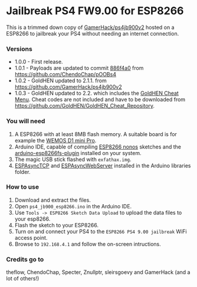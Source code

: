 # Jailbreak PS4 FW9.00 for ESP8266

This is a trimmed down copy of [GamerHack/ps4jb900v2](https://github.com/GamerHack/ps4jb900v2) hosted on a ESP8266 to jailbreak your PS4 without needing an internet connection.

### Versions

- 1.0.0 - First release.
- 1.0.1 - Payloads are updated to commit [886f4a0](https://github.com/ChendoChap/pOOBs4/commit/886f4a07d0793ea6ee945ba064c6056e3af0231c) from https://github.com/ChendoChap/pOOBs4
- 1.0.2 - GoldHEN updated to 2.1.1. from https://github.com/GamerHack/ps4jb900v2
- 1.0.3 - GoldHEN updated to 2.2. which includes the [GoldHEN Cheat Menu](https://github.com/GoldHEN/GoldHEN_Cheat_Repository). Cheat codes are not included and have to be downloaded from https://github.com/GoldHEN/GoldHEN_Cheat_Repository.

### You will need

1.  A ESP8266 with at least 8MB flash memory. A suitable board is for example the [WEMOS D1 mini Pro](https://www.wemos.cc/en/latest/d1/d1_mini_pro.html ).
2.  Arduino IDE, capable of compiling [ESP8266 nonos](https://github.com/esp8266/Arduino) sketches and the [arduino-esp8266fs-plugin](https://github.com/esp8266/arduino-esp8266fs-plugin/releases) installed on your system.
3.  The magic USB stick flashed with `exfathax.img`.
4.  [ESPAsyncTCP](https://github.com/me-no-dev/ESPAsyncTCP) and [ESPAsyncWebServer](https://github.com/me-no-dev/ESPAsyncWebServer) installed in the Arduino libraries folder.

### How to use

1.  Download and extract the files.
2.  Open `ps4_jb900_esp8266.ino` in the Arduino IDE.
3.  Use `Tools -> ESP8266 Sketch Data Upload` to upload the data files to your esp8266.
4.  Flash the sketch to your ESP8266.
5.  Turn on and connect your PS4 to the `ESP8266 PS4 9.00 jailbreak` WiFi access point.
5.  Browse to `192.168.4.1` and follow the on-screen intructions.

### Credits go to

theflow, ChendoChap, Specter, Znullptr, sleirsgoevy and GamerHack (and a lot of others!)
